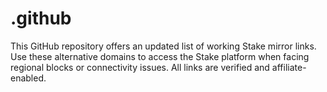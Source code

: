 # .github
This GitHub repository offers an updated list of working Stake mirror links. Use these alternative domains to access the Stake platform when facing regional blocks or connectivity issues. All links are verified and affiliate-enabled.
